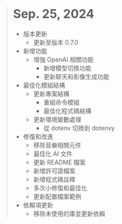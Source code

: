 > # Sep. 25, 2024
> 
> - 版本更新
>   - 更新至版本 0.7.0
> - 新增功能
>   - 增強 OpenAI 相關功能
>     - 新增模型切換功能
>     - 更新聊天和影像生成功能
> - 最佳化模組結構
>   - 更新專案結構
>     - 重組命令模組
>     - 最佳化程式碼結構
>   - 更新環境變數處理
>     - 從 dotenv 切換到 dotenvy
> - 修復和改進
>   - 移除音樂相關元件
>   - 最佳化 AI 文件
>   - 更新 README 檔案
>   - 新增許可證檔案
>   - 新增程式碼註釋
>   - 多次小修復和最佳化
>   - 更新配置檔案範例
> - 依賴項更新
>   - 移除未使用的庫並更新依賴
